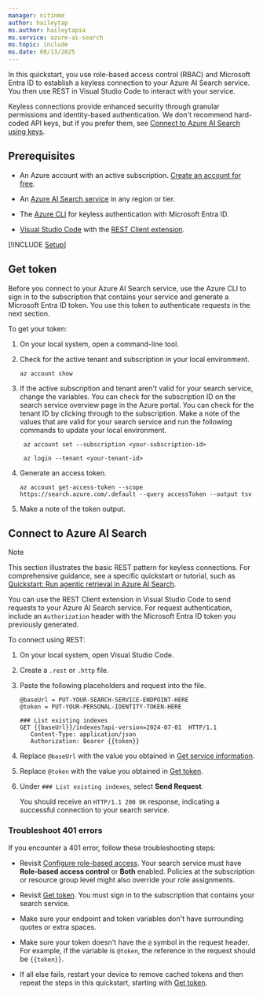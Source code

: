 ```yaml
---
manager: nitinme
author: haileytap
ms.author: haileytapia
ms.service: azure-ai-search
ms.topic: include
ms.date: 08/13/2025
---
```


In this quickstart, you use role-based access control (RBAC) and Microsoft Entra ID to establish a keyless connection to your Azure AI Search service. You then use REST in Visual Studio Code to interact with your service.

Keyless connections provide enhanced security through granular permissions and identity-based authentication. We don't recommend hard-coded API keys, but if you prefer them, see [Connect to Azure AI Search using keys](../../search-security-api-keys.md).

<!-- This quickstart is a prerequisite for other quickstarts that use Microsoft Entra ID with role assignments. -->

## Prerequisites

+ An Azure account with an active subscription. [Create an account for free](https://azure.microsoft.com/free/?WT.mc_id=A261C142F).

+ An [Azure AI Search service](../../search-create-service-portal.md) in any region or tier.

+ The [Azure CLI](/cli/azure/install-azure-cli) for keyless authentication with Microsoft Entra ID.

+ [Visual Studio Code](https://code.visualstudio.com/) with the [REST Client extension](https://marketplace.visualstudio.com/items?itemName=humao.rest-client).

[!INCLUDE [Setup](./search-get-started-rbac-setup.md)]

## Get token

Before you connect to your Azure AI Search service, use the Azure CLI to sign in to the subscription that contains your service and generate a Microsoft Entra ID token. You use this token to authenticate requests in the next section.

To get your token:

1. On your local system, open a command-line tool.

1. Check for the active tenant and subscription in your local environment.

   ```azurecli
   az account show
   ```

1. If the active subscription and tenant aren't valid for your search service, change the variables. You can check for the subscription ID on the search service overview page in the Azure portal. You can check for the tenant ID by clicking through to the subscription. Make a note of the values that are valid for your search service and run the following commands to update your local environment.

   ```azurecli
    az account set --subscription <your-subscription-id>

    az login --tenant <your-tenant-id>
   ```

1. Generate an access token.

   ```azurecli
   az account get-access-token --scope https://search.azure.com/.default --query accessToken --output tsv
   ```

1. Make a note of the token output.

## Connect to Azure AI Search

> [!NOTE]
> This section illustrates the basic REST pattern for keyless connections. For comprehensive guidance, see a specific quickstart or tutorial, such as [Quickstart: Run agentic retrieval in Azure AI Search](../../search-get-started-agentic-retrieval.md).

You can use the REST Client extension in Visual Studio Code to send requests to your Azure AI Search service. For request authentication, include an `Authorization` header with the Microsoft Entra ID token you previously generated.

To connect using REST:

1. On your local system, open Visual Studio Code.

1. Create a `.rest` or `.http` file.

1. Paste the following placeholders and request into the file.

   ```http
   @baseUrl = PUT-YOUR-SEARCH-SERVICE-ENDPOINT-HERE
   @token = PUT-YOUR-PERSONAL-IDENTITY-TOKEN-HERE

   ### List existing indexes
   GET {{baseUrl}}/indexes?api-version=2024-07-01  HTTP/1.1
      Content-Type: application/json
      Authorization: Bearer {{token}}
   ```

1. Replace `@baseUrl` with the value you obtained in [Get service information](#get-service-information).

1. Replace `@token` with the value you obtained in [Get token](#get-token).

1. Under `### List existing indexes`, select **Send Request**.

   You should receive an `HTTP/1.1 200 OK` response, indicating a successful connection to your search service.

### Troubleshoot 401 errors

If you encounter a 401 error, follow these troubleshooting steps:

+ Revisit [Configure role-based access](#configure-role-based-access). Your search service must have **Role-based access control** or **Both** enabled. Policies at the subscription or resource group level might also override your role assignments.

+ Revisit [Get token](#get-token). You must sign in to the subscription that contains your search service.

+ Make sure your endpoint and token variables don't have surrounding quotes or extra spaces.

+ Make sure your token doesn't have the `@` symbol in the request header. For example, if the variable is `@token`, the reference in the request should be `{{token}}`.

+ If all else fails, restart your device to remove cached tokens and then repeat the steps in this quickstart, starting with [Get token](#get-token).
